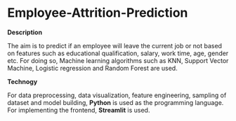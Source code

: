 # Employee-Attrition-Prediction

**Description**

The aim is to predict if an employee will leave the current job or not based on features such as educational qualification, salary, work time, age, gender etc. For doing so, Machine learning algorithms such as KNN, Support Vector Machine, Logistic regression and Random Forest are used.

**Technogy**

For data preprocessing, data visualization, feature engineering, sampling of dataset and model building, **Python** is used as the programming language. For implementing the frontend, **Streamlit** is used.

